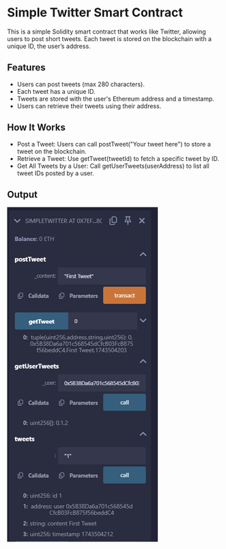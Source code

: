 # Simple Twitter Smart Contract

This is a simple Solidity smart contract that works like Twitter, allowing users to post short tweets. Each tweet is stored on the blockchain with a unique ID, the user’s address.

## Features
- Users can post tweets (max 280 characters).
- Each tweet has a unique ID.
- Tweets are stored with the user's Ethereum address and a timestamp.
- Users can retrieve their tweets using their address.

## How It Works
- Post a Tweet: Users can call postTweet("Your tweet here") to store a tweet on the blockchain.
- Retrieve a Tweet: Use getTweet(tweetId) to fetch a specific tweet by ID.
- Get All Tweets by a User: Call getUserTweets(userAddress) to list all tweet IDs posted by a user.

## Output
![Simple Twitter Contract](Output.png)


  
